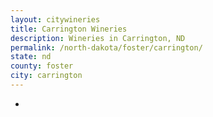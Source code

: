 ```yaml
---
layout: citywineries
title: Carrington Wineries
description: Wineries in Carrington, ND
permalink: /north-dakota/foster/carrington/
state: nd
county: foster
city: carrington
---
```

-
